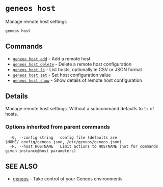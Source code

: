 # `geneos host`

Manage remote host settings

```text
geneos host
```
## Commands

* [`geneos host add`](geneos_host_add.md)	 - Add a remote host
* [`geneos host delete`](geneos_host_delete.md)	 - Delete a remote host configuration
* [`geneos host ls`](geneos_host_ls.md)	 - List hosts, optionally in CSV or JSON format
* [`geneos host set`](geneos_host_set.md)	 - Set host configuration value
* [`geneos host show`](geneos_host_show.md)	 - Show details of remote host configuration

## Details

Manage remote host settings. Without a subcommand defaults to `ls` of hosts.

### Options inherited from parent commands

```text
  -G, --config string   config file (defaults are $HOME/.config/geneos.json, /etc/geneos/geneos.json)
  -H, --host HOSTNAME   Limit actions to HOSTNAME (not for commands given instance@host parameters)
```

## SEE ALSO

* [geneos](geneos.md)	 - Take control of your Geneos environments
